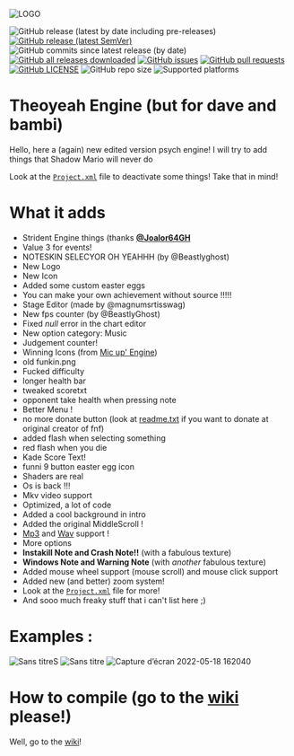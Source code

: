![LOGO](https://user-images.githubusercontent.com/97792861/169069737-12fc30e1-4f59-438d-8988-a975ad454d0b.png)


![GitHub release (latest by date including pre-releases)](https://img.shields.io/github/v/release/Theoyeah/Theoyeah-Engine?include_prereleases&label=latest%20version)
[![GitHub release (latest SemVer)](https://img.shields.io/github/v/release/Theoyeah/Theoyeah-Engine?style=flat-square&label=latest%20stable%20version)](https://github.com/Theoyeah/Theoyeah-Engine/releases/latest)
![GitHub commits since latest release (by date)](https://img.shields.io/github/commits-since/Theoyeah/Theoyeah-Engine/latest)
[![GitHub all releases downloaded](https://img.shields.io/github/downloads/Theoyeah/Theoyeah-Engine/total?style=flat-square)](https://github.com/Theoyeah/Theoyeah-Engine/releases) [![GitHub issues](https://img.shields.io/github/issues/Theoyeah/Theoyeah-Engine)](https://github.com/Theoyeah/Theoyeah-Engine/issues) [![GitHub pull requests](https://img.shields.io/github/issues-pr/Theoyeah/Theoyeah-Engine)](https://github.com/Theoyeah/Theoyeah-Engine/pulls) []() []()
[![GitHub LICENSE](https://img.shields.io/github/license/Theoyeah/Theoyeah-Engine?style=flat-square)](https://github.com/Theoyeah/Theoyeah-Engine/blob/main/LICENSE) ![GitHub repo size](https://img.shields.io/github/repo-size/Theoyeah/Theoyeah-Engine)  ![Supported platforms](https://img.shields.io/badge/supported%20platforms-windows%2C%20macOS%2C%20linux%2C%20html5-red)





# Theoyeah Engine (but for dave and bambi)

Hello, here a (again) new edited version psych engine!
I will try to add things that Shadow Mario will never do

Look at the [`Project.xml`](Project.xml) file to deactivate some things! Take that in mind!

# What it adds

- Strident Engine things (thanks [**@Joalor64GH**](https://github.com/Joalor64GH)
- Value 3 for events!
- NOTESKIN SELECYOR OH YEAHHH (by @Beastlyghost)
- New Logo
- New Icon
- Added some custom easter eggs
- You can make your own achievement without source !!!!!
- Stage Editor (made by @magnumsrtisswag)
- New fps counter (by @BeastlyGhost)
- Fixed _null_ error in the chart editor
- New option category: Music
- Judgement counter!
- Winning Icons (from [Mic up' Engine](https://github.com/Verwex/Funkin-Mic-d-Up-SC))
- old funkin.png
- Fucked difficulty
- longer health bar
- tweaked scoretxt
- opponent take health when pressing note
- Better Menu !
- no more donate button (look at [readme.txt](art/readme.txt) if you want to donate at original creator of fnf)
- added flash when selecting something
- red flash when you die
- Kade Score Text!
- funni 9 button easter egg icon
- Shaders are real
- Os is back !!!
- Mkv video support
- Optimized, a lot of code
- Added a cool background in intro
- Added the original MiddleScroll !
- [Mp3](Project.xml#L54) and [Wav](Project.xml#L55) support !
- More options
- **Instakill Note and Crash Note!!** (with a fabulous texture)
- **Windows Note and Warning Note** (with *another* fabulous texture)
- Added mouse wheel support (mouse scroll) and mouse click support
- Added new (and better) zoom system!
- Look at the [`Project.xml`](Project.xml) file for more!
- And sooo much freaky stuff that i can't list here ;)
# Examples :
![Sans titreS](https://user-images.githubusercontent.com/97792861/169879482-ba19602c-7dc7-49d7-9243-726921786b56.png)
![Sans titre](https://user-images.githubusercontent.com/97792861/169879499-c3fcfbac-5aa5-4605-b67b-f51926aca639.png)
![Capture d’écran 2022-05-18 162040](https://user-images.githubusercontent.com/97792861/169879520-a04d38eb-ab6f-4c54-9d36-a1c4f6920d20.png)






# How to compile (go to the [wiki](https://github.com/Theoyeah/Theoyeah-Engine/wiki) please!)
Well, go to the [wiki](https://github.com/Theoyeah/Theoyeah-Engine/wiki)!

